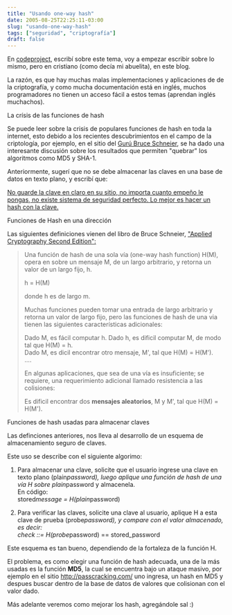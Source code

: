 ```yaml
---
title: "Usando one-way hash"
date: 2005-08-25T22:25:11-03:00
slug: "usando-one-way-hash"
tags: ["seguridad", "criptografía"]
draft: false
---
```


En [codeproject](http://www.codeproject.com/useritems/GoodbyeMD5.asp),
escribí sobre este tema, voy a empezar escribir sobre lo mismo, pero en
cristiano (como decía mi abuelita), en este blog.

La razón, es que hay muchas malas implementaciones y aplicaciones de de
la criptografía, y como mucha documentación está en inglés, muchos
programadores no tienen un acceso fácil a estos temas (aprendan inglés
muchachos).

La crísis de las funciones de hash

Se puede leer sobre la crisis de populares funciones de hash en toda la
internet, esto debido a los recientes descubrimientos en el campo de la
criptología, por ejemplo, en el sitio del 
[Gurú Bruce Schneier](http://www.schneier.com/blog/archives/2005/08/new_cryptanalyt.html),
se ha dado una interesante discusión sobre los resultados que permiten
"quebrar" los algoritmos como MD5 y SHA-1.

Anteriormente, sugerí que no se debe almacenar las claves en una base de
datos en texto plano, y escribí que:

[No guarde la clave en claro en su sitio, no importa cuanto empeño le
pongas, no existe sistema de seguridad perfecto. Lo mejor es hacer un
hash con la
clave.](/blog/2005/08/no_comprometas.html)

Funciones de Hash en una dirección

Las siguientes definiciones vienen del libro de Bruce Schneier,
["Applied Cryptography Second Edition":](http://64.233.163.132/search?q=cache:PAxf6qcSFiUJ:www.lnds.net/2005/08/+Archivos+Agosto+2005+site:www.lnds.net&cd=1&hl=en&ct=clnk#libro)

> Una función de hash de una sola vía (one-way hash function) H(M),
> opera en sobre un mensaje M, de un largo arbitrario, y retorna un
> valor de un largo fijo, h.
>
> h = H(M)
>
> donde h es de largo m.
>
> Muchas funciones pueden tomar una entrada de largo arbitrario y
> retorna un valor de largo fijo, pero las funciones de hash de una via
> tienen las siguientes características adicionales:
>
> Dado M, es fácil computar h. Dado h, es dificil computar M, de modo
> tal que H(M) = h.\
> Dado M, es dicil encontrar otro mensaje, M\', tal que H(M) = H(M\').\
> \....
>
> En algunas aplicaciones, que sea de una vía es insuficiente; se
> requiere, una requerimiento adicional llamado resistencia a las
> colisiones:
>
> Es dificil encontrar dos **mensajes aleatorios**, M y M\', tal que
> H(M) = H(M\').

Funciones de hash usadas para almacenar claves

Las definciones anteriores, nos lleva al desarrollo de un esquema de
almacenamiento seguro de claves.

Este uso se describe con el siguiente algorimo:

1.  Para almacenar una clave, solicite que el usuario ingrese una clave
    en texto plano (plain*password), luego aplique una función de hash
    de una vía H sobre plain*password y almacenela.\
    En código:\
    stored*message = H(plain*password)

2.  Para verificar las claves, solicite una clave al usuario, aplique H
    a esta clave de prueba (probe*password), y compare con el valor
    almacenado, es decir:\
    check ::= H(probe*password) == stored\_password

Este esquema es tan bueno, dependiendo de la fortaleza de la función H.

El problema, es como elegir una función de hash adecuada, una de la más
usadas es la función **MD5**, la cual se encuentra bajo un ataque
masivo, por ejemplo en el sitio <http://passcracking.com/> uno ingresa,
un hash en MD5 y despues buscar dentro de la base de datos de valores
que colisionan con el valor dado.

Más adelante veremos como mejorar los hash, agregándole sal :)

